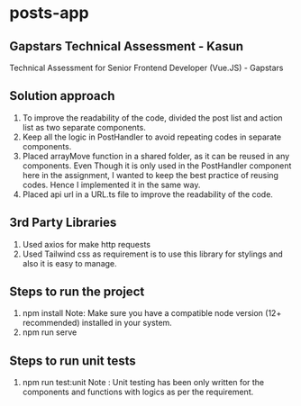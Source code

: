 # posts-app
## Gapstars Technical Assessment - Kasun
Technical Assessment for Senior Frontend Developer (Vue.JS) - Gapstars

## Solution approach

1. To improve the readability of the code, divided the post list and action list as two separate components.
2. Keep all the logic in PostHandler to avoid repeating codes in separate components.
3. Placed arrayMove function in a shared folder, as it can be reused in any components. Even Though it is only used in the PostHandler component here in the assignment, I wanted to keep the best practice of reusing codes. Hence I implemented it in the same way. 
4. Placed api url in a URL.ts file to improve the readability of the code.


## 3rd Party Libraries

1. Used axios for make http requests
2. Used Tailwind css as requirement is to use this library for stylings and also it is easy to manage.


## Steps to run the project

1. npm install
Note: Make sure you have a compatible node version (12+ recommended) installed in your system.
2. npm run serve


## Steps to run unit tests

1. npm run test:unit
Note : Unit testing has been only written for the components and functions with logics as per the requirement.